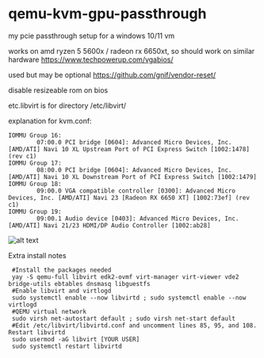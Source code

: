 # qemu-kvm-gpu-passthrough
my pcie passthrough setup for a windows 10/11 vm

works on amd ryzen 5 5600x / radeon rx 6650xt, so should work on similar hardware
https://www.techpowerup.com/vgabios/

used but may be optional https://github.com/gnif/vendor-reset/

disable resizeable rom on bios

etc.libvirt is for directory /etc/libvirt/

explanation for kvm.conf:
```
IOMMU Group 16:
        07:00.0 PCI bridge [0604]: Advanced Micro Devices, Inc. [AMD/ATI] Navi 10 XL Upstream Port of PCI Express Switch [1002:1478] (rev c1)
IOMMU Group 17:
        08:00.0 PCI bridge [0604]: Advanced Micro Devices, Inc. [AMD/ATI] Navi 10 XL Downstream Port of PCI Express Switch [1002:1479]
IOMMU Group 18:
        09:00.0 VGA compatible controller [0300]: Advanced Micro Devices, Inc. [AMD/ATI] Navi 23 [Radeon RX 6650 XT] [1002:73ef] (rev c1)
IOMMU Group 19:
        09:00.1 Audio device [0403]: Advanced Micro Devices, Inc. [AMD/ATI] Navi 21/23 HDMI/DP Audio Controller [1002:ab28]
```
![alt text][logo]

[logo]: https://raw.githubusercontent.com/awwmbCPmM9Q7xFfM/qemu-kvm-gpu-passthrough/main/image.png

Extra install notes
```
 #Install the packages needed 
 yay -S qemu-full libvirt edk2-ovmf virt-manager virt-viewer vde2 bridge-utils ebtables dnsmasq libguestfs
 #Enable libvirt and virtlogd
 sudo systemctl enable --now libvirtd ; sudo systemctl enable --now virtlogd
 #QEMU virtual network 
 sudo virsh net-autostart default ; sudo virsh net-start default
 #Edit /etc/libvirt/libvirtd.conf and uncomment lines 85, 95, and 108. Restart libvirtd
 sudo usermod -aG libvirt [YOUR USER]
 sudo systemctl restart libvirtd
 ```
